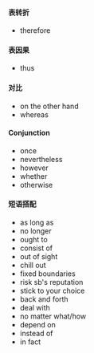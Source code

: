 #### 表转折

* therefore

#### 表因果

* thus

#### 对比

* on the other hand
* whereas

#### Conjunction

* once
* nevertheless
* however
* whether
* otherwise

#### 短语搭配

* as long as
* no longer
* ought to
* consist of
* out of sight
* chill out
* fixed boundaries
* risk sb's reputation
* stick to your choice
* back and forth
* deal with
* no matter what/how
* depend on
* instead of
* in fact
